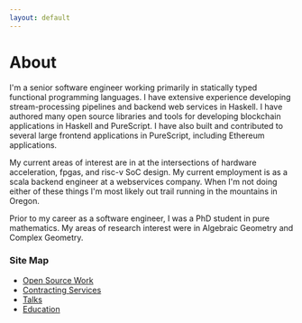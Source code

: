 ```yaml
---
layout: default
---
```



# About

I'm a senior software engineer working primarily in statically typed functional programming languages. I have extensive experience developing stream-processing pipelines and backend web services in Haskell. I have authored many open source libraries and tools for developing blockchain applications in Haskell and PureScript. I have also built and contributed to several large frontend applications in PureScript, including Ethereum applications.

My current areas of interest are in at the intersections of hardware acceleration, fpgas, and risc-v SoC design. My current employment is as a scala backend engineer at a webservices company. When I'm not doing either of these things I'm most likely out trail running in the mountains in Oregon.

Prior to my career as a software engineer, I was a PhD student in pure mathematics. My areas of research interest were in Algebraic Geometry and Complex Geometry.

### Site Map
- [Open Source Work](./open-source-work.html)
- [Contracting Services](./contracting-services.html)
- [Talks](./talks.html)
- [Education](./education.html)
